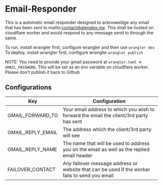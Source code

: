 # Email-Responder

This is a automatic email responder designed to acknoweldge any email that has been sent to mailto:contact@alenalex.me. This shall be hosted on cloudflare worker and would respond to any message send to through the same.

To run, install wrangler first, configure wrangler and then use `wrangler dev` 
To deploy, install wrangler first, configure wrangler `wrangler publish`

NOTE: You need to provide your gmail password at `wrangler.toml` -> `GMAIL_PASSWORD`. This will be set as an env variable on cloudflare worker. Please don't publish it back to Github

## Configurations

|Key   | Configuration  |
|---|---|
|GMAIL_FORWARD_TO   | Your email address to which you wish to forward the email the client/3rd party has sent   |
|GMAIL_REPLY_EMAIL   | The address which the client/3rd party will see   |
|GMAIL_REPLY_NAME   | The name that will be used to address you on the email as well as the replied email header  |
|FAILOVER_CONTACT   | Any failover message address or website that can be used if the worker fails to send you email   |